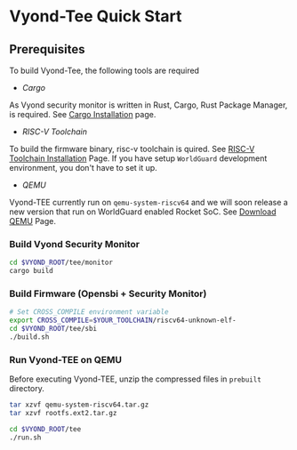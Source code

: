 # Vyond-Tee Quick Start

## Prerequisites
To build Vyond-Tee, the following tools are required
- _*Cargo*_

As Vyond security monitor is written in Rust, Cargo, Rust Package Manager, is required. See [Cargo Installation](https://doc.rust-lang.org/cargo/getting-started/installation.html) page.

- _*RISC-V Toolchain*_

To build the firmware binary, risc-v toolchain is quired. See [RISC-V Toolchain Installation](https://bernardnongpoh.github.io/posts/riscv) Page. If you have setup `WorldGuard` development environment, you don't have to set it up.

- _*QEMU*_

Vyond-TEE currently run on `qemu-system-riscv64` and we will soon release a new version that run on WorldGuard enabled Rocket SoC. See [Download QEMU](https://www.qemu.org/download/) Page.

### Build Vyond Security Monitor
```sh
cd $VYOND_ROOT/tee/monitor
cargo build
```

### Build Firmware (Opensbi + Security Monitor)

```sh
# Set CROSS_COMPILE environment variable 
export CROSS_COMPILE=$YOUR_TOOLCHAIN/riscv64-unknown-elf-
cd $VYOND_ROOT/tee/sbi
./build.sh
```

### Run Vyond-TEE on QEMU
Before executing Vyond-TEE, unzip the compressed files in `prebuilt` directory.

```sh
tar xzvf qemu-system-riscv64.tar.gz
tar xzvf rootfs.ext2.tar.gz
```

```sh
cd $VYOND_ROOT/tee
./run.sh
```
